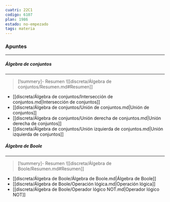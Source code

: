 ```yaml
---
cuatri: 22C1
codigo: 6107
plan: 1986
estado: no-empezado
tags: materia
---
```

### Apuntes 
---
##### Álgebra de conjuntos 
---
> [!summery]- Resumen
> ![[discreta/Álgebra de conjuntos/Resumen.md#Resumen]]

* [[discreta/Álgebra de conjuntos/Intersección de conjuntos.md|Intersección de conjuntos]]
* [[discreta/Álgebra de conjuntos/Unión de conjuntos.md|Unión de conjuntos]]
* [[discreta/Álgebra de conjuntos/Unión derecha de conjuntos.md|Unión derecha de conjuntos]]
* [[discreta/Álgebra de conjuntos/Unión izquierda de conjuntos.md|Unión izquierda de conjuntos]]

##### Álgebra de Boole 
---
> [!summery]- Resumen
> ![[discreta/Álgebra de Boole/Resumen.md#Resumen]]

* [[discreta/Álgebra de Boole/Álgebra de Boole.md|Álgebra de Boole]]
* [[discreta/Álgebra de Boole/Operación lógica.md|Operación lógica]]
* [[discreta/Álgebra de Boole/Operador lógico NOT.md|Operador lógico NOT]]

